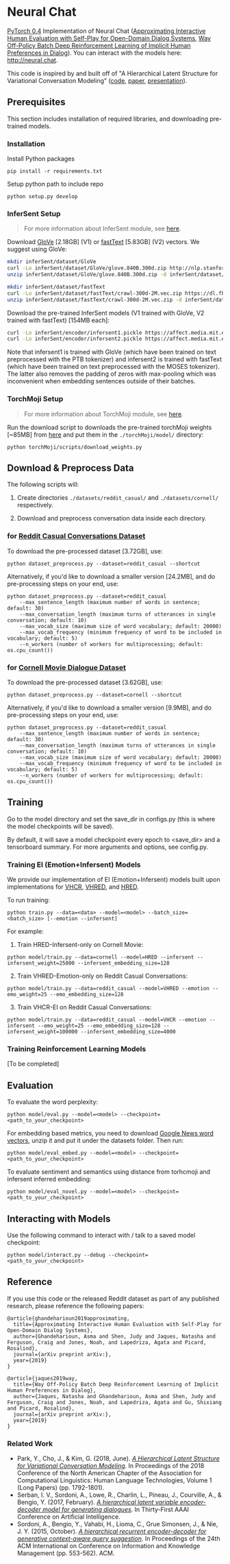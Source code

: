 # Neural Chat
[PyTorch 0.4](https://github.com/pytorch/pytorch) Implementation of Neural Chat ([Approximating Interactive Human Evaluation with Self-Play for Open-Domain Dialog Systems](https://arxiv.org/abs/), [Way Off-Policy Batch Deep Reinforcement Learning of Implicit Human Preferences in Dialog](https://arxiv.org/abs/)). You can interact with the models here: http://neural.chat. 

This code is inspired by and built off of "A Hierarchical Latent Structure for Variational Conversation Modeling" ([code](https://github.com/ctr4si/A-Hierarchical-Latent-Structure-for-Variational-Conversation-Modeling), [paper](https://arxiv.org/abs/1804.03424), [presentation](https://vimeo.com/277671819)). 

## Prerequisites
This section includes installation of required libraries, and downloading pre-trained models.

### Installation
Install Python packages
```
pip install -r requirements.txt
```

Setup python path to include repo
```
python setup.py develop
```

### InferSent Setup

> For more information about InferSent module, see [here](https://github.com/natashamjaques/neural_chat/tree/master/inferSent).

Download [GloVe](https://nlp.stanford.edu/projects/glove/) [2.18GB] (V1) or [fastText](https://fasttext.cc/docs/en/english-vectors.html) [5.83GB] (V2) vectors. We suggest using GloVe:
```bash
mkdir inferSent/dataset/GloVe
curl -Lo inferSent/dataset/GloVe/glove.840B.300d.zip http://nlp.stanford.edu/data/glove.840B.300d.zip
unzip inferSent/dataset/GloVe/glove.840B.300d.zip -d inferSent/dataset/GloVe/

mkdir inferSent/dataset/fastText
curl -Lo inferSent/dataset/fastText/crawl-300d-2M.vec.zip https://dl.fbaipublicfiles.com/fasttext/vectors-english/crawl-300d-2M-subword.zip
unzip inferSent/dataset/fastText/crawl-300d-2M.vec.zip -d inferSent/dataset/fastText/
```

Download the pre-trained InferSent models (V1 trained with GloVe, V2 trained with fastText) [154MB each]:
```bash
curl -Lo inferSent/encoder/infersent1.pickle https://affect.media.mit.edu/neural_chat/inferSent/encoder/infersent1.pickle
curl -Lo inferSent/encoder/infersent2.pickle https://affect.media.mit.edu/neural_chat/inferSent/encoder/infersent2.pickle
```
Note that infersent1 is trained with GloVe (which have been trained on text preprocessed with the PTB tokenizer) and infersent2 is trained with fastText (which have been trained on text preprocessed with the MOSES tokenizer). The latter also removes the padding of zeros with max-pooling which was inconvenient when embedding sentences outside of their batches.

### TorchMoji Setup

> For more information about TorchMoji module, see [here](https://github.com/natashamjaques/neural_chat/tree/master/torchMoji).

Run the download script to downloads the pre-trained torchMoji weights [~85MB] from [here](https://www.dropbox.com/s/q8lax9ary32c7t9/pytorch_model.bin?dl=0) and put them in the `./torchMoji/model/` directory:
```
python torchMoji/scripts/download_weights.py
```

## Download & Preprocess Data
The following scripts will:

1. Create directories `./datasets/reddit_casual/` and `./datasets/cornell/` respectively.

2. Download and preprocess conversation data inside each directory.

### for [Reddit Casual Conversations Dataset](https://www.reddit.com/r/CasualConversation/)

To download the pre-processed dataset [3.72GB], use:
```
python dataset_preprocess.py --dataset=reddit_casual --shortcut
```

Alternatively, if you'd like to download a smaller version [24.2MB], and do pre-processing steps on your end, use:
```
python dataset_preprocess.py --dataset=reddit_casual
    --max_sentence_length (maximum number of words in sentence; default: 30)
    --max_conversation_length (maximum turns of utterances in single conversation; default: 10)
    --max_vocab_size (maximum size of word vocabulary; default: 20000)
    --max_vocab_frequency (minimum frequency of word to be included in vocabulary; default: 5)
    --n_workers (number of workers for multiprocessing; default: os.cpu_count())
```

### for [Cornell Movie Dialogue Dataset](https://www.cs.cornell.edu/~cristian/Cornell_Movie-Dialogs_Corpus.html)

To download the pre-processed dataset [3.62GB], use:
```
python dataset_preprocess.py --dataset=cornell --shortcut
```

Alternatively, if you'd like to download a smaller version [9.9MB], and do pre-processing steps on your end, use:
```
python dataset_preprocess.py --dataset=reddit_casual
    --max_sentence_length (maximum number of words in sentence; default: 30)
    --max_conversation_length (maximum turns of utterances in single conversation; default: 10)
    --max_vocab_size (maximum size of word vocabulary; default: 20000)
    --max_vocab_frequency (minimum frequency of word to be included in vocabulary; default: 5)
    --n_workers (number of workers for multiprocessing; default: os.cpu_count())
```


## Training
Go to the model directory and set the save_dir in configs.py (this is where the model checkpoints will be saved).

By default, it will save a model checkpoint every epoch to <save_dir> and a tensorboard summary.
For more arguments and options, see config.py.

### Training EI (Emotion+Infersent) Models

We provide our implementation of EI (Emotion+Infersent) models built upon implementations for [VHCR](https://arxiv.org/pdf/1804.03424.pdf), [VHRED](https://arxiv.org/abs/1605.06069), and [HRED](https://arxiv.org/abs/1507.02221).

To run training:
```
python train.py --data=<data> --model=<model> --batch_size=<batch_size> [--emotion --infersent]
```

For example:
1. Train HRED-Infersent-only on Cornell Movie:
```
python model/train.py --data=cornell --model=HRED --infersent --infersent_weight=25000 --infersent_embedding_size=128
```

2. Train VHRED-Emotion-only on Reddit Casual Conversations:
```
python model/train.py --data=reddit_casual --model=VHRED --emotion --emo_weight=25 --emo_embedding_size=128
```

3. Train VHCR-EI on Reddit Casual Conversations:
```
python model/train.py --data=reddit_casual --model=VHCR --emotion --infersent --emo_weight=25 --emo_embedding_size=128 --infersent_weight=100000 --infersent_embedding_size=4000
```

### Training Reinforcement Learning Models

[To be completed]

## Evaluation
To evaluate the word perplexity:
```
python model/eval.py --model=<model> --checkpoint=<path_to_your_checkpoint>
```

For embedding based metrics, you need to download [Google News word vectors](https://drive.google.com/file/d/0B7XkCwpI5KDYNlNUTTlSS21pQmM/edit?usp=sharing), unzip it and put it under the datasets folder.
Then run:
```
python model/eval_embed.py --model=<model> --checkpoint=<path_to_your_checkpoint>
```

To evaluate sentiment and semantics using distance from torhcmoji and infersent inferred embedding:
```
python model/eval_novel.py --model=<model> --checkpoint=<path_to_your_checkpoint>
```

## Interacting with Models

Use the following command to interact with / talk to a saved model checkpoint:
```
python model/interact.py --debug --checkpoint=<path_to_your_checkpoint>
```

## Reference
If you use this code or the released Reddit dataset as part of any published research, please reference the following papers:

```
@article{ghandeharioun2019approximating,
  title={Approximating Interactive Human Evaluation with Self-Play for Open-Domain Dialog Systems},
  author={Ghandeharioun, Asma and Shen, Judy and Jaques, Natasha and Ferguson, Craig and Jones, Noah, and Lapedriza, Agata and Picard, Rosalind},
  journal={arXiv preprint arXiv:},
  year={2019}
}
```

```
@article{jaques2019way,
  title={Way Off-Policy Batch Deep Reinforcement Learning of Implicit Human Preferences in Dialog},
  author={Jaques, Natasha and Ghandeharioun, Asma and Shen, Judy and Ferguson, Craig and Jones, Noah, and Lapedriza, Agata and Gu, Shixiang and Picard, Rosalind},
  journal={arXiv preprint arXiv:},
  year={2019}
}
```


### Related Work
* Park, Y., Cho, J., & Kim, G. (2018, June). [*A Hierarchical Latent Structure for Variational Conversation Modeling*](https://www.aclweb.org/anthology/N18-1162). In Proceedings of the 2018 Conference of the North American Chapter of the Association for Computational Linguistics: Human Language Technologies, Volume 1 (Long Papers) (pp. 1792-1801).
* Serban, I. V., Sordoni, A., Lowe, R., Charlin, L., Pineau, J., Courville, A., & Bengio, Y. (2017, February). [*A hierarchical latent variable encoder-decoder model for generating dialogues*](https://arxiv.org/pdf/1605.06069.pdf). In Thirty-First AAAI Conference on Artificial Intelligence.
* Sordoni, A., Bengio, Y., Vahabi, H., Lioma, C., Grue Simonsen, J., & Nie, J. Y. (2015, October). [*A hierarchical recurrent encoder-decoder for generative context-aware query suggestion*](https://arxiv.org/pdf/1507.02221.pdf). In Proceedings of the 24th ACM International on Conference on Information and Knowledge Management (pp. 553-562). ACM.
